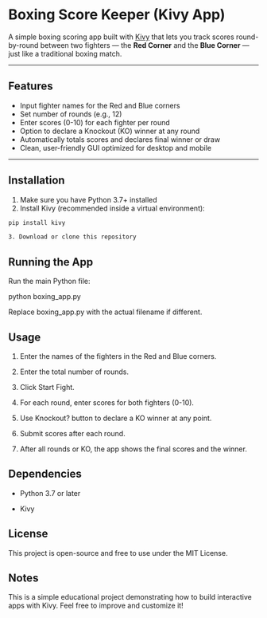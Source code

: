 # Boxing Score Keeper (Kivy App)

A simple boxing scoring app built with [Kivy](https://kivy.org/) that lets you track scores round-by-round between two fighters — the **Red Corner** and the **Blue Corner** — just like a traditional boxing match.

---

## Features

- Input fighter names for the Red and Blue corners  
- Set number of rounds (e.g., 12)  
- Enter scores (0-10) for each fighter per round  
- Option to declare a Knockout (KO) winner at any round  
- Automatically totals scores and declares final winner or draw  
- Clean, user-friendly GUI optimized for desktop and mobile

---

## Installation

1. Make sure you have Python 3.7+ installed  
2. Install Kivy (recommended inside a virtual environment):

```bash
pip install kivy

3. Download or clone this repository
```
## Running the App
Run the main Python file:

python boxing_app.py

Replace boxing_app.py with the actual filename if different.

## Usage
1. Enter the names of the fighters in the Red and Blue corners.

2. Enter the total number of rounds.

3. Click Start Fight.

4. For each round, enter scores for both fighters (0-10).

5. Use Knockout? button to declare a KO winner at any point.

6. Submit scores after each round.

7. After all rounds or KO, the app shows the final scores and the winner.


## Dependencies
- Python 3.7 or later

- Kivy

## License
This project is open-source and free to use under the MIT License.

## Notes
This is a simple educational project demonstrating how to build interactive apps with Kivy. Feel free to improve and customize it!
